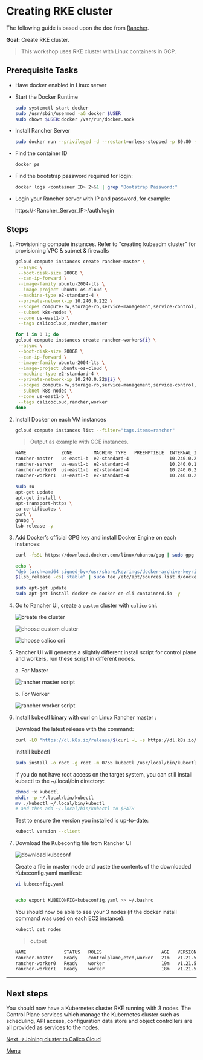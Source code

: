 # Creating RKE cluster

The following guide is based upon the doc from [Rancher](https://rancher.com/docs/rke/latest/en/installation/).


**Goal:** Create RKE cluster.

> This workshop uses RKE cluster with Linux containers in GCP. 

## Prerequisite Tasks

- Have docker enabled in Linux server

- Start the Docker Runtime

  ```bash
  sudo systemctl start docker
  sudo /usr/sbin/usermod -aG docker $USER
  sudo chown $USER:docker /var/run/docker.sock
  ```

- Install Rancher Server 

  ```bash
  sudo docker run --privileged -d --restart=unless-stopped -p 80:80 -p 443:443 rancher/rancher
  ```

- Find the container ID

  ```bash
  docker ps
  ```
- Find the bootstrap password required for login:

  ```bash
  docker logs <container ID> 2>&1 | grep "Bootstrap Password:"
  ```
- Login your Rancher server with IP and password, for example: 

   https://<Rancher_Server_IP>/auth/login




## Steps

1. Provisioning compute instances. Refer to "creating kubeadm cluster" for provisioning VPC & subnet & firewalls
   ```bash
   gcloud compute instances create rancher-master \
    --async \
    --boot-disk-size 200GB \
    --can-ip-forward \
    --image-family ubuntu-2004-lts \
    --image-project ubuntu-os-cloud \
    --machine-type e2-standard-4 \
    --private-network-ip 10.240.0.222 \
    --scopes compute-rw,storage-ro,service-management,service-control,logging-write,monitoring \
    --subnet k8s-nodes \
    --zone us-east1-b \
    --tags calicocloud,rancher,master
    ```

   ```bash
   for i in 0 1; do
   gcloud compute instances create rancher-worker${i} \
    --async \
    --boot-disk-size 200GB \
    --can-ip-forward \
    --image-family ubuntu-2004-lts \
    --image-project ubuntu-os-cloud \
    --machine-type e2-standard-4 \
    --private-network-ip 10.240.0.22${i} \
    --scopes compute-rw,storage-ro,service-management,service-control,logging-write,monitoring \
    --subnet k8s-nodes \
    --zone us-east1-b \
    --tags calicocloud,rancher,worker
   done
   ```

2. Install Docker on each VM instances

   ```bash
   gcloud compute instances list --filter="tags.items=rancher"
   ```
   > Output as example with GCE instances.
   ```bash
   NAME             ZONE        MACHINE_TYPE   PREEMPTIBLE  INTERNAL_IP   EXTERNAL_IP    STATUS
   rancher-master   us-east1-b  e2-standard-4               10.240.0.222  <EXTERNAL_A>   RUNNING
   rancher-server   us-east1-b  e2-standard-4               10.240.0.111  <EXTERNAL_X>  RUNNING
   rancher-worker0  us-east1-b  e2-standard-4               10.240.0.220  <EXTERNAL_B>   RUNNING
   rancher-worker1  us-east1-b  e2-standard-4               10.240.0.221  <EXTERNAL_C>   RUNNING
   ```

   ```bash
   sudo su
   apt-get update
   apt-get install \
   apt-transport-https \
   ca-certificates \
   curl \
   gnupg \
   lsb-release -y
   ```

3. Add Docker’s official GPG key and install Docker Engine on each instances:
   
   ```bash
   curl -fsSL https://download.docker.com/linux/ubuntu/gpg | sudo gpg --dearmor -o /usr/share/keyrings/docker-archive-keyring.gpg
   ```

   ```bash
   echo \
   "deb [arch=amd64 signed-by=/usr/share/keyrings/docker-archive-keyring.gpg] https://download.docker.com/linux/ubuntu \
   $(lsb_release -cs) stable" | sudo tee /etc/apt/sources.list.d/docker.list > /dev/null
   ```


   ```bash
   sudo apt-get update
   sudo apt-get install docker-ce docker-ce-cli containerd.io -y
   ```

4. Go to Rancher UI, create a `custom` cluster with `calico` cni.

   ![create rke cluster](../img/create-rke.png)

   ![choose custom cluster](../img/choose-custom-cluster.png)

   ![choose calico cni](../img/choose-calico-cni.png)

5. Rancher UI will generate a slightly different install script for control plane and workers, run these script in different nodes.

   a. For Master

   ![rancher master script](../img/rancher-master-script.png)
   


   b. For Worker

   ![rancher worker script](../img/rancher-worker-script.png)
   


6. Install kubectl binary with curl on Linux Rancher master :

   Download the latest release with the command:
   ```bash
   curl -LO "https://dl.k8s.io/release/$(curl -L -s https://dl.k8s.io/release/stable.txt)/bin/linux/amd64/kubectl"
   ```

   Install kubectl
   ```bash
   sudo install -o root -g root -m 0755 kubectl /usr/local/bin/kubectl
   ```

   If you do not have root access on the target system, you can still install kubectl to the ~/.local/bin directory:
   ```bash
   chmod +x kubectl
   mkdir -p ~/.local/bin/kubectl
   mv ./kubectl ~/.local/bin/kubectl
   # and then add ~/.local/bin/kubectl to $PATH
   ```

   Test to ensure the version you installed is up-to-date:
   ```bash
   kubectl version --client
   ```

7. Download the Kubeconfig file from Rancher UI

   ![download kubeconf](../img/download-kubeconf.png)

   Create a file in master node and paste the contents of the downloaded Kubeconfig.yaml manifest:

   ```bash
   vi kubeconfig.yaml
   ```

   ```bash

   echo export KUBECONFIG=kubeconfig.yaml >> ~/.bashrc

   ```

   You should now be able to see your 3 nodes (if the docker install command was used on each EC2 instance):
   ```bash
   kubectl get nodes
   ```

   >output 

   ```bash
   NAME              STATUS   ROLES                      AGE   VERSION
   rancher-master    Ready    controlplane,etcd,worker   21m   v1.21.5
   rancher-worker0   Ready    worker                     19m   v1.21.5
   rancher-worker1   Ready    worker                     18m   v1.21.5
   ```


--- 
## Next steps

You should now have a Kubernetes cluster RKE running with 3 nodes. The Control Plane services which manage the Kubernetes cluster such as scheduling, API access, configuration data store and object controllers are all provided as services to the nodes.
<br>    


[Next ->Joining cluster to Calico Cloud](../modules/joining-calico-cloud.md)

[Menu](../README.md)